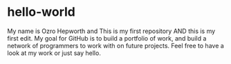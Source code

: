 # hello-world

My name is Ozro Hepworth and This is my first repository AND this is my first edit. 
My goal for GitHub is to build a portfolio of work, and build a network of programmers to work with on future projects. 
Feel free to have a look at my work or just say hello. 
